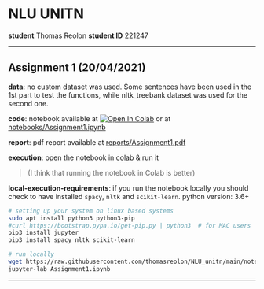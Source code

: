 # NLU UNITN

**student** Thomas Reolon
**student ID** 221247

---

## Assignment 1 (20/04/2021)

**data**: no custom dataset was used. Some sentences have been used in the 1st part to test the functions, while nltk_treebank dataset was used for the second one.

**code**: notebook available at [![Open In Colab](https://colab.research.google.com/assets/colab-badge.svg)](https://colab.research.google.com/drive/1AhaGyFlyrVaSWxLh0zcB3UX8a0--rNpc?usp=sharing) or at [notebooks/Assignment1.ipynb](notebooks/Assignment1.ipynb)

**report**: pdf report available at [reports/Assignment1.pdf](reports/Assignment1.pdf)

**execution**: open the notebook in [colab](https://colab.research.google.com/drive/1AhaGyFlyrVaSWxLh0zcB3UX8a0--rNpc?usp=sharing) & run it

> (I think that running the notebook in Colab is better)

**local-execution-requirements**: if you run the notebook locally you should check to have installed `spacy`, `nltk` and `scikit-learn`. python version: 3.6+

```bash
# setting up your system on linux based systems
sudo apt install python3 python3-pip
#curl https://bootstrap.pypa.io/get-pip.py | python3  # for MAC users
pip3 install jupyter
pip3 install spacy nltk scikit-learn

# run locally
wget https://raw.githubusercontent.com/thomasreolon/NLU_unitn/main/notebooks/Assignment1.ipynb -O ./Assignment1.ipynb
jupyter-lab Assignment1.ipynb
```

---
